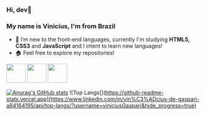 <link rel="stylesheet" href="https://cdn.jsdelivr.net/gh/devicons/devicon@v2.15.1/devicon.min.css">

### Hi, dev👋
### My name is Vinicius, I'm from Brazil 
- 🌱 I’m new to the front-end languages, currently I'm studying <strong>HTML5, CSS3</strong> and <strong>JavaScript</strong> and I intent to learn new languages!
- 🏠 Feel free to explore my repositories!
<div>
<img width="50px" src="https://cdn.jsdelivr.net/gh/devicons/devicon/icons/javascript/javascript-original.svg" /> <!-- JAVASCRIPT -->
<img width="50px" src="https://cdn.jsdelivr.net/gh/devicons/devicon/icons/html5/html5-original.svg" /> <!-- JAVASCRIPT -->
<img width="50px" src="https://cdn.jsdelivr.net/gh/devicons/devicon/icons/css3/css3-original.svg" /> <!-- CSS -->
</div>

[![Anurag's GitHub stats](https://github-readme-stats.vercel.app/api?username=dark)]([https://github.com/anuraghazra/github-readme-stats](https://www.linkedin.com/in/vin%C3%ADcius-de-gaspari-a84164195/))
![Top Langs[](https://github-readme-stats.vercel.app](https://www.linkedin.com/in/vin%C3%ADcius-de-gaspari-a84164195/api/top-langs/?username=viniciusGaspari&hide_progress=true)



